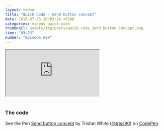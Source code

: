 ```yaml
---
layout: video
title: "Quick Code - Send button concept"
date: 2016-07-25 10:03:24 +0100
categories: videos quick-code
thumbnail: assets/img/posts/quick_code_send_button_concept.png
time: "03:23"
number: "Episode #29"
---
```


<div class="responsive-video">
   <iframe src="https://www.youtube.com/embed/wlqyz2trN-A"></iframe>
</div>

<br>

### The code

<p data-height="300" data-theme-id="16012" data-slug-hash="NNVWvx" data-default-tab="result" data-user="triss90" data-embed-version="2" class="codepen">See the Pen <a href="http://codepen.io/triss90/pen/NNVWvx/">Send button concept</a> by Tristan  White (<a href="http://codepen.io/triss90">@triss90</a>) on <a href="http://codepen.io">CodePen</a>.</p>
<script async src="//assets.codepen.io/assets/embed/ei.js"></script>
